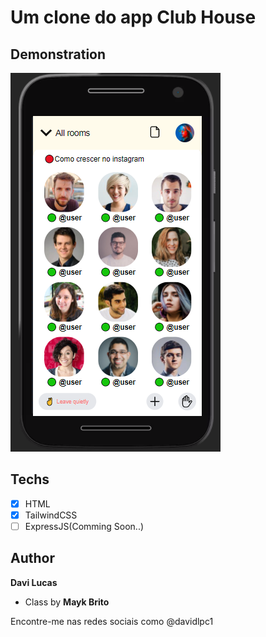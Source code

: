 # Um clone do app Club House

## Demonstration
<img src="./assets/demo.png" alt="Mobile Example">

## Techs

* [x] HTML
* [x] TailwindCSS
* [ ] ExpressJS(Comming Soon..)

## Author

**Davi Lucas**
- Class by **Mayk Brito**

Encontre-me nas redes sociais como @davidlpc1